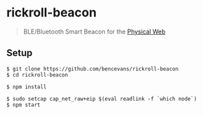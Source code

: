 # rickroll-beacon

> BLE/Bluetooth Smart Beacon for the [Physical Web](https://google.github.io/physical-web/)

## Setup

    $ git clone https://github.com/bencevans/rickroll-beacon
    $ cd rickroll-beacon

    $ npm install

    $ sudo setcap cap_net_raw+eip $(eval readlink -f `which node`)
    $ npm start

